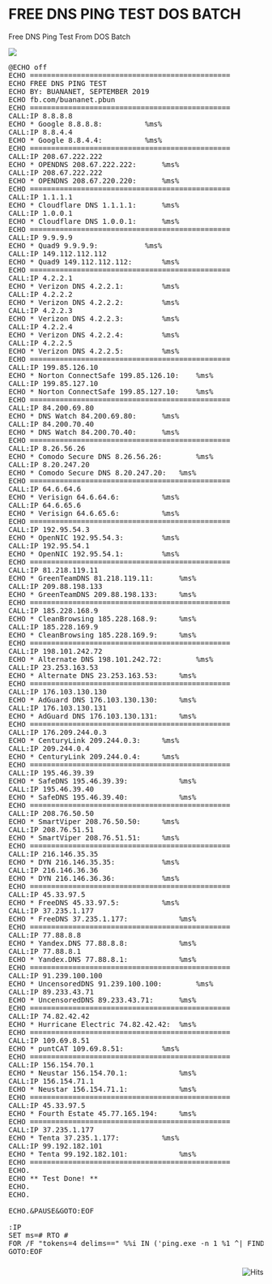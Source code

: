 # FREE DNS PING TEST DOS BATCH
Free DNS Ping Test From DOS Batch

<img border="0" src="https://2.bp.blogspot.com/-73ryFgK1Ae0/XYD7CJn-6jI/AAAAAAAAAeo/zaivHagDOd8jY1mSGdCgJn5f8fBQGmgeACLcBGAsYHQ/s1600/freednspingtest.png" />

<pre>
@ECHO off
ECHO ===============================================
ECHO FREE DNS PING TEST
ECHO BY: BUANANET, SEPTEMBER 2019
ECHO fb.com/buananet.pbun
ECHO ===============================================
CALL:IP 8.8.8.8
ECHO * Google 8.8.8.8:			%ms%
CALL:IP 8.8.4.4
ECHO * Google 8.8.4.4:			%ms%
ECHO ===============================================
CALL:IP 208.67.222.222
ECHO * OPENDNS 208.67.222.222:		%ms%
CALL:IP 208.67.222.222
ECHO * OPENDNS 208.67.220.220:		%ms%
ECHO ===============================================
CALL:IP 1.1.1.1
ECHO * Cloudflare DNS 1.1.1.1:		%ms%
CALL:IP 1.0.0.1
ECHO * Cloudflare DNS 1.0.0.1:		%ms%
ECHO ===============================================
CALL:IP 9.9.9.9
ECHO * Quad9 9.9.9.9:			%ms%
CALL:IP 149.112.112.112
ECHO * Quad9 149.112.112.112:		%ms%
ECHO ===============================================
CALL:IP 4.2.2.1
ECHO * Verizon DNS 4.2.2.1:			%ms%
CALL:IP 4.2.2.2
ECHO * Verizon DNS 4.2.2.2:			%ms%
CALL:IP 4.2.2.3
ECHO * Verizon DNS 4.2.2.3:			%ms%
CALL:IP 4.2.2.4
ECHO * Verizon DNS 4.2.2.4:			%ms%
CALL:IP 4.2.2.5
ECHO * Verizon DNS 4.2.2.5:			%ms%
ECHO ===============================================
CALL:IP 199.85.126.10
ECHO * Norton ConnectSafe 199.85.126.10:	%ms%
CALL:IP 199.85.127.10
ECHO * Norton ConnectSafe 199.85.127.10:	%ms%
ECHO ===============================================
CALL:IP 84.200.69.80
ECHO * DNS Watch 84.200.69.80:		%ms%
CALL:IP 84.200.70.40
ECHO * DNS Watch 84.200.70.40:		%ms%
ECHO ===============================================
CALL:IP 8.26.56.26
ECHO * Comodo Secure DNS 8.26.56.26:		%ms%
CALL:IP 8.20.247.20
ECHO * Comodo Secure DNS 8.20.247.20:	%ms%
ECHO ===============================================
CALL:IP 64.6.64.6
ECHO * Verisign 64.6.64.6:			%ms%
CALL:IP 64.6.65.6	
ECHO * Verisign 64.6.65.6:			%ms%
ECHO ===============================================
CALL:IP 192.95.54.3
ECHO * OpenNIC 192.95.54.3:			%ms%
CALL:IP 192.95.54.1
ECHO * OpenNIC 192.95.54.1:			%ms%
ECHO ===============================================
CALL:IP 81.218.119.11
ECHO * GreenTeamDNS 81.218.119.11:		%ms%
CALL:IP 209.88.198.133	
ECHO * GreenTeamDNS 209.88.198.133:		%ms%
ECHO ===============================================
CALL:IP 185.228.168.9
ECHO * CleanBrowsing 185.228.168.9:		%ms%
CALL:IP 185.228.169.9
ECHO * CleanBrowsing 185.228.169.9:		%ms%
ECHO ===============================================
CALL:IP 198.101.242.72
ECHO * Alternate DNS 198.101.242.72:		%ms%
CALL:IP 23.253.163.53
ECHO * Alternate DNS 23.253.163.53:		%ms%
ECHO ===============================================
CALL:IP 176.103.130.130
ECHO * AdGuard DNS 176.103.130.130:		%ms%
CALL:IP 176.103.130.131
ECHO * AdGuard DNS 176.103.130.131:		%ms%
ECHO ===============================================
CALL:IP 176.209.244.0.3
ECHO * CenturyLink 209.244.0.3:		%ms%
CALL:IP 209.244.0.4
ECHO * CenturyLink 209.244.0.4:		%ms%
ECHO ===============================================
CALL:IP 195.46.39.39
ECHO * SafeDNS 195.46.39.39:			%ms%
CALL:IP 195.46.39.40
ECHO * SafeDNS 195.46.39.40:			%ms%
ECHO ===============================================
CALL:IP 208.76.50.50
ECHO * SmartViper 208.76.50.50:		%ms%
CALL:IP 208.76.51.51
ECHO * SmartViper 208.76.51.51:		%ms%
ECHO ===============================================
CALL:IP 216.146.35.35
ECHO * DYN 216.146.35.35:			%ms%
CALL:IP 216.146.36.36
ECHO * DYN 216.146.36.36:			%ms%
ECHO ===============================================
CALL:IP 45.33.97.5
ECHO * FreeDNS 45.33.97.5:			%ms%
CALL:IP 37.235.1.177
ECHO * FreeDNS 37.235.1.177:			%ms%
ECHO ===============================================
CALL:IP 77.88.8.8
ECHO * Yandex.DNS 77.88.8.8:			%ms%
CALL:IP 77.88.8.1
ECHO * Yandex.DNS 77.88.8.1:			%ms%
ECHO ===============================================
CALL:IP 91.239.100.100
ECHO * UncensoredDNS 91.239.100.100:		%ms%
CALL:IP 89.233.43.71
ECHO * UncensoredDNS 89.233.43.71:		%ms%
ECHO ===============================================
CALL:IP 74.82.42.42
ECHO * Hurricane Electric 74.82.42.42:	%ms%
ECHO ===============================================
CALL:IP 109.69.8.51
ECHO * puntCAT 109.69.8.51:			%ms%
ECHO ===============================================
CALL:IP 156.154.70.1
ECHO * Neustar 156.154.70.1:			%ms%
CALL:IP 156.154.71.1	
ECHO * Neustar 156.154.71.1:			%ms%
ECHO ===============================================
CALL:IP 45.33.97.5
ECHO * Fourth Estate 45.77.165.194:		%ms%
ECHO ===============================================
CALL:IP 37.235.1.177
ECHO * Tenta 37.235.1.177:			%ms%
CALL:IP 99.192.182.101
ECHO * Tenta 99.192.182.101:			%ms%
ECHO ===============================================
ECHO.
ECHO ** Test Done! **
ECHO.
ECHO.
  
ECHO.&PAUSE&GOTO:EOF
 
:IP
SET ms=# RTO #
FOR /F "tokens=4 delims==" %%i IN ('ping.exe -n 1 %1 ^| FIND "ms"') DO SET ms=%%i
GOTO:EOF
</pre>


<img style="float:right; padding-top:10px" src="https://hits.seeyoufarm.com/api/count/incr/badge.svg?url=https%3A%2F%2Fbuananetpbun.github.io%2F&count_bg=%23C83D3D&title_bg=%23555555&icon=&icon_color=%23E7E7E7&title=hits&edge_flat=false" alt="Hits"/>

